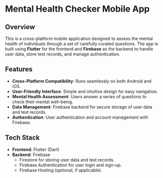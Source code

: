 # Mental Health Checker Mobile App

## Overview  
This is a cross-platform mobile application designed to assess the mental health of individuals through a set of carefully curated questions. The app is built using **Flutter** for the frontend and **Firebase** as the backend to handle user data, store test records, and manage authentication.  

## Features  
- **Cross-Platform Compatibility**: Runs seamlessly on both Android and iOS.  
- **User-Friendly Interface**: Simple and intuitive design for easy navigation.  
- **Mental Health Assessment**: Users answer a series of questions to check their mental well-being.  
- **Data Management**: Firebase backend for secure storage of user data and test records.  
- **Authentication**: User authentication and account management with Firebase.  

## Tech Stack  
- **Frontend**: Flutter (Dart)  
- **Backend**: Firebase  
  - Firestore for storing user data and test records.  
  - Firebase Authentication for user login and sign-up.  
  - Firebase Hosting (optional, if applicable).  
